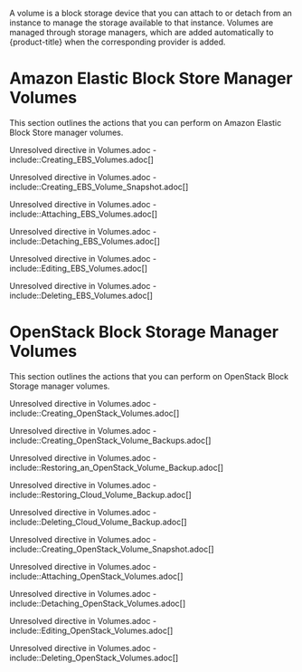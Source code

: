 A volume is a block storage device that you can attach to or detach from
an instance to manage the storage available to that instance. Volumes
are managed through storage managers, which are added automatically to
{product-title} when the corresponding provider is added.

# Amazon Elastic Block Store Manager Volumes

This section outlines the actions that you can perform on Amazon Elastic
Block Store manager volumes.

Unresolved directive in Volumes.adoc -
include::Creating\_EBS\_Volumes.adoc\[\]

Unresolved directive in Volumes.adoc -
include::Creating\_EBS\_Volume\_Snapshot.adoc\[\]

Unresolved directive in Volumes.adoc -
include::Attaching\_EBS\_Volumes.adoc\[\]

Unresolved directive in Volumes.adoc -
include::Detaching\_EBS\_Volumes.adoc\[\]

Unresolved directive in Volumes.adoc -
include::Editing\_EBS\_Volumes.adoc\[\]

Unresolved directive in Volumes.adoc -
include::Deleting\_EBS\_Volumes.adoc\[\]

# OpenStack Block Storage Manager Volumes

This section outlines the actions that you can perform on OpenStack
Block Storage manager volumes.

Unresolved directive in Volumes.adoc -
include::Creating\_OpenStack\_Volumes.adoc\[\]

Unresolved directive in Volumes.adoc -
include::Creating\_OpenStack\_Volume\_Backups.adoc\[\]

Unresolved directive in Volumes.adoc -
include::Restoring\_an\_OpenStack\_Volume\_Backup.adoc\[\]

Unresolved directive in Volumes.adoc -
include::Restoring\_Cloud\_Volume\_Backup.adoc\[\]

Unresolved directive in Volumes.adoc -
include::Deleting\_Cloud\_Volume\_Backup.adoc\[\]

Unresolved directive in Volumes.adoc -
include::Creating\_OpenStack\_Volume\_Snapshot.adoc\[\]

Unresolved directive in Volumes.adoc -
include::Attaching\_OpenStack\_Volumes.adoc\[\]

Unresolved directive in Volumes.adoc -
include::Detaching\_OpenStack\_Volumes.adoc\[\]

Unresolved directive in Volumes.adoc -
include::Editing\_OpenStack\_Volumes.adoc\[\]

Unresolved directive in Volumes.adoc -
include::Deleting\_OpenStack\_Volumes.adoc\[\]
